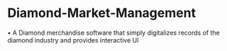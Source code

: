 # Diamond-Market-Management
<p>•	A Diamond merchandise software that simply digitalizes records of the diamond industry and provides interactive UI</p>
